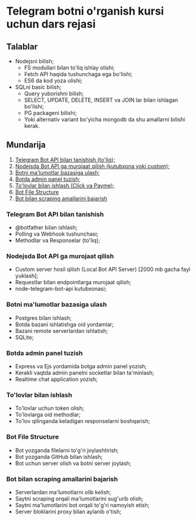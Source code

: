 # Telegram botni o'rganish kursi uchun dars rejasi

## Talablar
- Nodejsni bilish;
    - FS modullari bilan to'liq ishlay olishi;
    - Fetch API haqida tushunchaga ega bo'lishi;
    - ES6 da kod yoza olishi;
- SQLni basic bilish;
    - Query yuborishni bilish;
    - SELECT, UPDATE, DELETE, INSERT va JOIN lar bilan ishlagan bo'lishi;
    - PG packageni bilishi;
    - Yoki alternativ variant bo'yicha mongodb da shu amallarni bilishi kerak.  

## Mundarija
1. [Telegram Bot API bilan tanishish (to'liq);](https://github.com/muhammadyunusuz/telegram_bot#telegram-bot-api-bilan-tanishish)
2. [Nodejsda Bot API ga murojaat qilish (kutubxona yoki custom);](https://github.com/muhammadyunusuz/telegram_bot#nodejsda-bot-api-ga-murojaat-qilish)
3. [Botni ma'lumotlar bazasiga ulash;](https://github.com/muhammadyunusuz/telegram_bot#botni-malumotlar-bazasiga-ulash)
4. [Botda admin panel tuzish;](https://github.com/muhammadyunusuz/telegram_bot#botda-admin-panel-tuzish)
5. [To'lovlar bilan ishlash (Click va Payme);](https://github.com/muhammadyunusuz/telegram_bot#tolovlar-bilan-ishlash)
6. [Bot File Structure](https://github.com/muhammadyunusuz/telegram_bot#bot-file-structure)
7. [Bot bilan scraping amallarini bajarish](https://github.com/muhammadyunusuz/telegram_bot#bot-bilan-scraping-amallarini-bajarish)

### Telegram Bot API bilan tanishish
- @botfather bilan ishlash;
- Polling va Webhook tushunchasi;
- Methodlar va Responselar (to'liq);
### Nodejsda Bot API ga murojaat qilish
- Custom server hosil qilish (Local Bot API Server) [2000 mb gacha fayl yuklash];
- Requestlar bilan endpointlarga murojaat qilish;
- node-telegram-bot-api kutubxonasi;
### Botni ma'lumotlar bazasiga ulash
- Postgres bilan ishlash;
- Botda bazani ishlatishga oid yordamlar;
- Bazani remote serverlardan ishlatish;
- SQLite;
### Botda admin panel tuzish
- Express va Ejs yordamida botga admin panel yozish;
- Kerakli vaqtda admin panelni socketlar bilan ta'minlash;
- Realtime chat application yozish;
### To'lovlar bilan ishlash
- To'lovlar uchun token olish;
- To'lovlarga oid methodlar;
- To'lov qilinganda keladigan responselarni boshqarish;
### Bot File Structure
- Bot yozganda filelarni to'g'ri joylashtirish;
- Bot yozganda GitHub bilan ishlash;
- Bot uchun server olish va botni server joylash;
### Bot bilan scraping amallarini bajarish
- Serverlardan ma'lumotlarni olib kelish;
- Saytni scraping orqali ma'lumotlarini sug'urib olish;
- Saytni ma'lumotlarini bot orqali to'g'ri namoyish etish;
- Server bloklarini proxy bilan aylanib o'tish;

